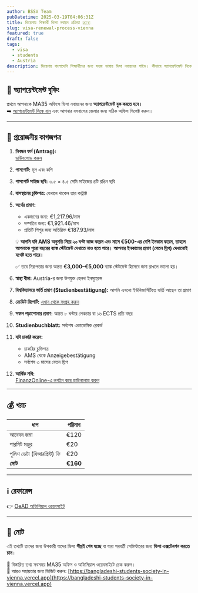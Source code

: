 ```yaml
---
author: BSSV Team
pubDatetime: 2025-03-19T04:06:31Z
title: ভিয়েনায় শিক্ষার্থী ভিসা নবায়ন প্রক্রিয়া 🇦🇹
slug: visa-renewal-process-vienna
featured: true
draft: false
tags:
  - visa
  - students
  - Austria
description: ভিয়েনায় বাংলাদেশি শিক্ষার্থীদের জন্য সহজ ভাষায় ভিসা নবায়নের গাইড। কীভাবে অ্যাপয়েন্টমেন্ট নিবেন, কী কী কাগজ লাগবে, খরচ কত – সব কিছু ধাপে ধাপে ব্যাখ্যা করা হয়েছে।
---
```


## 📅 অ্যাপয়েন্টমেন্ট বুকিং  

প্রথমে আপনাকে MA35 অফিসে ভিসা নবায়নের জন্য **অ্যাপয়েন্টমেন্ট বুক করতে হবে।**  
➡️ [অ্যাপয়েন্টমেন্ট লিঙ্কে যান](https://www.wien.gv.at/kontakte/ma35/terminvereinbarung-aussenstellen.html) এবং আপনার বসবাসের জেলার জন্য সঠিক অফিস সিলেক্ট করুন।

---

## 📄 প্রয়োজনীয় কাগজপত্র  

1. **নিবন্ধন ফর্ম (Antrag):**  
   [ডাউনলোড করুন](https://drive.google.com/file/d/12sRhKiJ4oliu5kqLjgzn9LgO0KmhzGWV/view?usp=sharing)  
2. **পাসপোর্ট:** মূল এবং কপি  
3. **পাসপোর্ট সাইজ ছবি:** ৩.৫ × ৪.৫ সেমি সাইজের ৪টি রঙিন ছবি  
4. **বাসস্থানের চুক্তিপত্র:** যেখানে থাকেন তার কন্ট্রাক্ট  
5. **অর্থের প্রমাণ:**  
   - একজনের জন্য: €1,217.96/মাস  
   - দম্পতির জন্য: €1,921.46/মাস  
   - প্রতিটি শিশুর জন্য অতিরিক্ত €187.93/মাস  
   
   💡 **আপনি যদি AMS অনুমতি নিয়ে ২০ ঘণ্টা কাজ করেন এবং মাসে €500-এর বেশি ইনকাম করেন, তাহলে আপনাকে পুরো বছরের ব্যাঙ্ক স্টেটমেন্ট দেখাতে নাও হতে পারে। আপনার ইনকামের প্রমাণ (বেতন স্লিপ) দেখানোই যথেষ্ট হতে পারে।**  

   ✅ তবে নিরাপত্তার জন্য অন্তত **€3,000–€5,000** ব্যাঙ্ক স্টেটমেন্ট হিসেবে জমা রাখলে ভালো হয়।  

6. **স্বাস্থ্য বীমা:** Austria-র জন্য উপযুক্ত হেলথ ইনস্যুরেন্স  
7. **বিশ্ববিদ্যালয়ে ভর্তি প্রমাণ (Studienbestätigung):** আপনি এখনো ইউনিভার্সিটিতে ভর্তি আছেন তা প্রমাণ  
8. **ক্রেডিট রিপোর্ট:** [এখান থেকে সংগ্রহ করুন](https://digitalerantrag.ksv.at/Dip/?request=infopass-fuer-behoerden)  
9. **সফল পড়াশোনার প্রমাণ:** অন্তত ৮ ঘণ্টার লেকচার বা ১৬ ECTS প্রতি বছর  
10. **Studienbuchblatt:** সর্বশেষ একাডেমিক রেকর্ড  
11. **যদি চাকরি করেন:**  
    - চাকরির চুক্তিপত্র  
    - AMS থেকে Anzeigebestätigung  
    - সর্বশেষ ৩ মাসের বেতন স্লিপ  
12. **আর্থিক নথি:**  
    [FinanzOnline-এ লগইন করে ডাউনলোড করুন](https://finanzonline.bmf.gv.at/fon/)

---

## 💰 খরচ  

| ধাপ | পরিমাণ |
|-----|--------|
| আবেদন জমা | €120  
| পারমিট মঞ্জুর | €20  
| পুলিশ ডেটা (ফিঙ্গারপ্রিন্ট) ফি | €20  
| **মোট** | **€160**  

---

## ℹ️ রেফারেন্স  

👉 [OeAD অফিশিয়াল ওয়েবসাইট](https://oead.at/en/to-austria/scholars/during-your-stay/residence-permit/renewal-of-your-residence-permit)  

---

## 🔔 নোট  
এই তথ্যটি তাদের জন্য উপকারী যাদের ভিসা **শীঘ্রই শেষ হচ্ছে** বা যারা পরবর্তী সেমিস্টারের জন্য **ভিসা এক্সটেনশন করতে চান**।

📌 বিস্তারিত তথ্য সবসময় MA35 অফিস ও অফিসিয়াল ওয়েবসাইটে চেক করুন।  
📢 আরও সহায়তার জন্য ভিজিট করুন: [https://bangladeshi-students-society-in-vienna.vercel.app](https://bangladeshi-students-society-in-vienna.vercel.app)